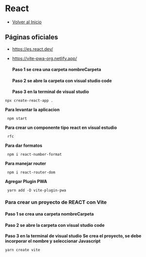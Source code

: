 # React
- [Volver al Inicio](../README.md)

## Páginas oficiales
- https://es.react.dev/
- https://vite-pwa-org.netlify.app/

  #### Paso 1 se crea una carpeta nombreCarpeta
  #### Paso 2 se abre la carpeta con visual studio code
  **Paso 3 en la terminal de visual studio**
```react
npx create-react-app .
```
 **Para levantar la aplicacion**
 ```react
  npm start  
```
 **Para crear un componente tipo react en visual estudio**
 ```react
  rfc
```
 **Para dar formatos**
 ```react
  npm i react-number-format
```
 **Para manejar router**
 ```react
  npm i react-router-dom
```
**Agregar Plugin PWA**
 ```react
  yarn add -D vite-plugin-pwa
```

### Para crear un proyecto de REACT con Vite
  #### Paso 1 se crea una carpeta nombreCarpeta
  #### Paso 2 se abre la carpeta con visual studio code
  **Paso 3 en la terminal de visual studio**
**Se crea el proyecto, se debe incorporar el nombre y seleccionar Javascript**
 ```react
yarn create vite
```
